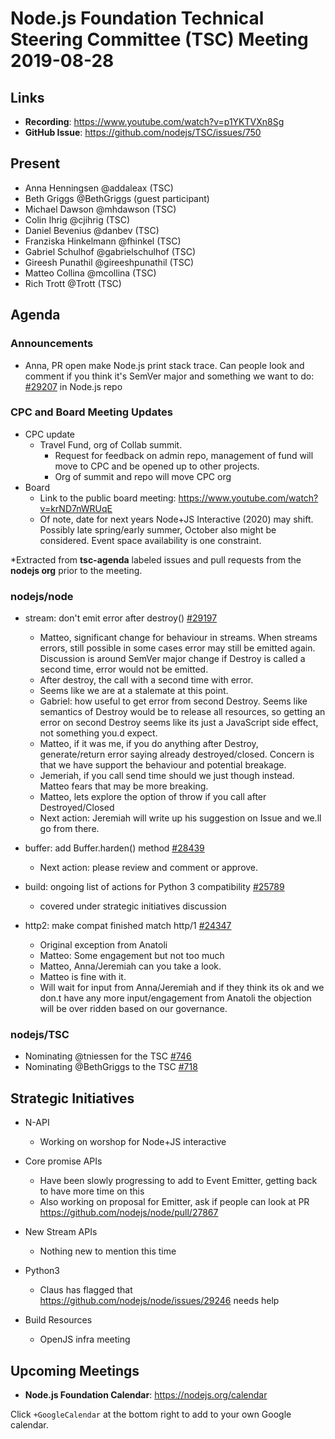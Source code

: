 # Node.js Foundation Technical Steering Committee (TSC) Meeting 2019-08-28

## Links

* **Recording**:  https://www.youtube.com/watch?v=p1YKTVXn8Sg
* **GitHub Issue**: https://github.com/nodejs/TSC/issues/750

## Present

* Anna Henningsen @addaleax (TSC)
* Beth Griggs @BethGriggs (guest participant)
* Michael Dawson @mhdawson (TSC)
* Colin Ihrig @cjihrig (TSC)
* Daniel Bevenius @danbev (TSC)
* Franziska Hinkelmann @fhinkel (TSC)
* Gabriel Schulhof @gabrielschulhof (TSC)
* Gireesh Punathil @gireeshpunathil (TSC)
* Matteo Collina @mcollina (TSC)
* Rich Trott @Trott (TSC)

## Agenda

### Announcements

* Anna, PR open make Node.js print stack trace. Can people look and comment if you think it's
  SemVer major and something we want to do: [#29207](https://github.com/nodejs/node/pull/29207) in Node.js repo

### CPC and Board Meeting Updates
  * CPC update
    * Travel Fund, org of Collab summit.
      * Request for feedback on admin repo, management of fund will move to CPC and be
         opened up to other projects.
      * Org of summit and repo will move CPC org
  * Board
    * Link to the public board meeting: https://www.youtube.com/watch?v=krND7nWRUqE
    * Of note, date for next years Node+JS Interactive (2020) may shift. Possibly late spring/early
      summer, October also might be considered. Event space availability is one constraint.
 
*Extracted from **tsc-agenda** labeled issues and pull requests from the **nodejs org** prior to the meeting.

### nodejs/node

* stream: don't emit error after destroy() [#29197](https://github.com/nodejs/node/pull/29197)
  * Matteo, significant change for behaviour in streams. When streams errors, still possible
    in some cases error may still be emitted again.  Discussion is around SemVer major change
    if Destroy is called a second time, error would not be emitted.
  * After destroy, the call with a second time with error.  
  * Seems like we are at a stalemate at this point.
  * Gabriel: how useful to get error from second Destroy.  Seems like semantics of Destroy 
    would be to release all resources, so getting an error on second Destroy seems like its just
    a JavaScript side effect, not something you.d expect.
  * Matteo, if it was me, if you do anything after Destroy, generate/return error saying already 
    destroyed/closed.  Concern is that we have support the behaviour and potential breakage.
  * Jemeriah, if you call send time should we just though instead. Matteo fears that may be more
    breaking.  
  * Matteo, lets explore the option of throw if you call after Destroyed/Closed
  * Next action: Jeremiah will write up his suggestion on Issue and we.ll go from there.

* buffer: add Buffer.harden() method [#28439](https://github.com/nodejs/node/pull/28439)
  * Next action: please review and comment or approve.

* build: ongoing list of actions for Python 3 compatibility [#25789](https://github.com/nodejs/node/issues/25789)
  * covered under strategic initiatives discussion 

* http2: make compat finished match http/1 [#24347](https://github.com/nodejs/node/pull/24347)
  * Original exception from Anatoli
  * Matteo: Some engagement but not too much
  * Matteo, Anna/Jeremiah can you take a look.
  * Matteo is fine with it.
  * Will wait for input from Anna/Jeremiah and if they think its ok and we don.t have any more
    input/engagement from Anatoli the objection will be over ridden based on our governance.

### nodejs/TSC

* Nominating @tniessen for the TSC [#746](https://github.com/nodejs/TSC/issues/746)
* Nominating @BethGriggs to the TSC [#718](https://github.com/nodejs/TSC/issues/718)

## Strategic Initiatives

* N-API 
  * Working on worshop for Node+JS interactive

* Core promise APIs
  * Have been slowly progressing to add to Event Emitter, getting back to have more time on this
  * Also working on proposal for Emitter, ask if people can look at PR
    https://github.com/nodejs/node/pull/27867
 
* New Stream APIs 
  * Nothing new to mention this time

* Python3 
  * Claus has flagged that  https://github.com/nodejs/node/issues/29246 needs help

* Build Resources
  * OpenJS infra meeting

## Upcoming Meetings

* **Node.js Foundation Calendar**: https://nodejs.org/calendar

Click `+GoogleCalendar` at the bottom right to add to your own Google calendar.


